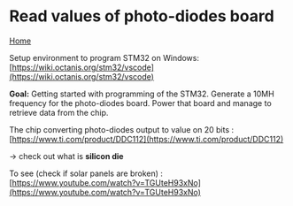 # Read values of photo-diodes board 

[Home](../../README.md)

Setup environment to program STM32 on Windows: [https://wiki.octanis.org/stm32/vscode](https://wiki.octanis.org/stm32/vscode)

__Goal:__ Getting started with programming of the STM32. Generate a 10MH frequency for the photo-diodes board. Power that board and manage to retrieve data from the chip.

The chip converting photo-diodes output to value on 20 bits : [https://www.ti.com/product/DDC112](https://www.ti.com/product/DDC112)

-> check out what is __silicon die__

To see (check if solar panels are broken) : [https://www.youtube.com/watch?v=TGUteH93xNo](https://www.youtube.com/watch?v=TGUteH93xNo)